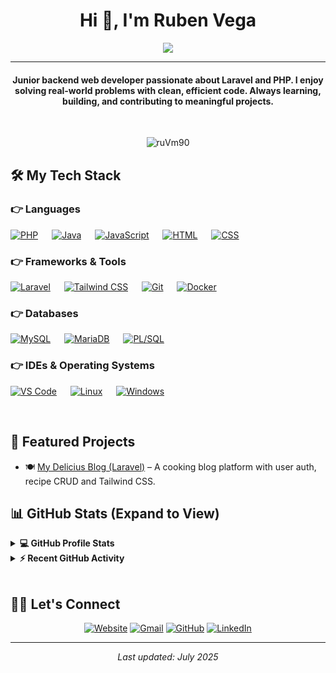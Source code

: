 
<h1 align="center">Hi 👋, I'm Ruben Vega</h1>

<p align="center">
 <a href="https://github.com/DenverCoder1/readme-typing-svg">
  <img src="https://readme-typing-svg.herokuapp.com?lines=Junior+Backend+Web+Developer;Laravel+%7C+PHP+%7C+MySQL;Always+learning+and+building;Open+to+new+opportunities&center=true&width=500&height=50">
</a>

</p>
<hr/>
<h4 align="center">
  Junior backend web developer passionate about Laravel and PHP.  
  I enjoy solving real-world problems with clean, efficient code.  
  Always learning, building, and contributing to meaningful projects.
</h4>

<br>
<p align="center"> <img src="https://komarev.com/ghpvc/?username=ruVm90&label=Profile%20views&color=0e75b6&style=plastic" alt="ruVm90" /> </p>




## 🛠️ My Tech Stack

### 👉 Languages

[![PHP](https://img.shields.io/badge/PHP-%23777BB4.svg?logo=php&logoColor=white)](https://www.php.net/)
&emsp;
[![Java](https://img.shields.io/badge/Java-%23007396.svg?logo=java&logoColor=white)](https://www.java.com)
&emsp;
[![JavaScript](https://img.shields.io/badge/JavaScript-%23F7DF1E.svg?logo=javascript&logoColor=black)](https://developer.mozilla.org/en-US/docs/Web/JavaScript)
&emsp;
[![HTML](https://img.shields.io/badge/HTML5-%23E34F26.svg?logo=html5&logoColor=white)](https://www.w3.org/html/)
&emsp;
[![CSS](https://img.shields.io/badge/CSS3-%231572B6.svg?logo=css3&logoColor=white)](https://www.w3schools.com/css/)

### 👉 Frameworks & Tools

[![Laravel](https://img.shields.io/badge/Laravel-%23FF2D20.svg?logo=laravel&logoColor=white)](https://laravel.com/)
&emsp;
[![Tailwind CSS](https://img.shields.io/badge/Tailwind%20CSS-%2338B2AC.svg?logo=tailwind-css&logoColor=white)](https://tailwindcss.com/)
&emsp;
[![Git](https://img.shields.io/badge/Git-%23F05033.svg?logo=git&logoColor=white)](https://git-scm.com/)
&emsp;
[![Docker](https://img.shields.io/badge/Docker-%232496ED.svg?logo=docker&logoColor=white)](https://www.docker.com/)

### 👉 Databases

[![MySQL](https://img.shields.io/badge/MySQL-%2300f.svg?logo=mysql&logoColor=white)](https://www.mysql.com/)
&emsp;
[![MariaDB](https://img.shields.io/badge/MariaDB-%23003545.svg?logo=mariadb&logoColor=white)](https://mariadb.org/)
&emsp;
[![PL/SQL](https://img.shields.io/badge/PL/SQL-%23F00000.svg?logo=oracle&logoColor=white)](https://www.oracle.com/database/technologies/appdev/plsql.html)

### 👉 IDEs & Operating Systems

[![VS Code](https://img.shields.io/badge/VS%20Code-%23007ACC.svg?logo=visual-studio-code&logoColor=white)](https://code.visualstudio.com/)
&emsp;
[![Linux](https://img.shields.io/badge/Linux-%23FCC624.svg?logo=linux&logoColor=black)](https://www.linux.org/)
&emsp;
[![Windows](https://img.shields.io/badge/Windows-%230078D6.svg?logo=windows&logoColor=white)](https://www.microsoft.com/windows)



<br/>

## 🚀 Featured Projects

- 🍽️ [My Delicius Blog (Laravel)](https://github.com/ruVm90/delicius_blog) – A cooking blog platform with user auth, recipe CRUD and Tailwind CSS.


## 📊 GitHub Stats (Expand to View)

<details> 
  <summary><b>💻 GitHub Profile Stats</b></summary>
  <br/>
  <p align="center">
    <img src="https://github-readme-stats.vercel.app/api?username=ruVm90&show_icons=true&count_private=true&theme=algolia" height="180px" alt="ruVm90 GitHub Stats" />
    &nbsp;
    <img src="https://github-readme-stats.vercel.app/api/top-langs/?username=ruVm90&layout=compact&theme=algolia" height="180px" alt="ruVm90 Top Languages" />
  </p>

  <p align="center">
    <img src="https://github-readme-streak-stats.herokuapp.com/?user=ruVm90&theme=algolia" alt="ruVm90 GitHub Streak" />
  </p>

  <p align="center">
    <b>Note:</b> Top languages is only a metric of the languages used in my public repositories and doesn't reflect experience level.
  </p>
</details>

<details>
  <summary><b>⚡ Recent GitHub Activity</b></summary>
  <br/>
  <!-- Activity graph removed due to hosting issues -->
  <!-- You can uncomment the below line if the service is back online -->
  <!-- 
  <p align="center">
    <a href="https://github.com/ruVm90">
      <img alt="Rubén's Activity Graph" src="https://github-readme-activity-graph.cyclic.app/graph?username=ruVm90&theme=react-dark&area=true&hide_border=true" />
    </a>
  </p>
  -->

  <p align="center">
    🛠️ I’m actively working on personal projects and improving my backend skills with Laravel, MySQL, and Tailwind CSS.<br/>
    📚 Currently learning more about Docker and RESTful API development.<br/>
    🤝 I'm open to collaborating on open source or learning-focused projects.<br/><br/>
    🔗 <a href="https://github.com/ruVm90?tab=repositories">View all my repositories</a>
  </p>
</details>





<br/>

## 🙋‍♀️ Let's Connect
<p align="center">
  <a href="#"><img src="https://img.icons8.com/bubbles/50/000000/web.png" alt="Website"/></a>
	<a href="mailto:rvmorago90@gmail.com"><img src="https://img.icons8.com/bubbles/50/000000/gmail.png" alt="Gmail"/></a>
	<a href="https://github.com/ruVm90"><img src="https://img.icons8.com/bubbles/50/000000/github.png" alt="GitHub"/></a>
	<a href="https://www.linkedin.com/in/rubenvega1890"><img src="https://img.icons8.com/bubbles/50/000000/linkedin.png" alt="LinkedIn"/></a>
	
</p>

<hr/>


<p align="center">
  <i>Last updated: July 2025</i>
</p>









